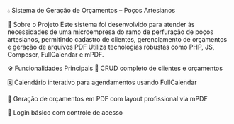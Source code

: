 💧 Sistema de Geração de Orçamentos – Poços Artesianos

📌 Sobre o Projeto
Este sistema foi desenvolvido para atender às necessidades de uma microempresa do ramo de perfuração de poços artesianos, permitindo cadastro de clientes, gerenciamento de orçamentos e geração de arquivos PDF
Utiliza tecnologias robustas como PHP, JS, Composer, FullCalendar e mPDF.

⚙️ Funcionalidades Principais
🔄 CRUD completo de clientes e orçamentos

🗓️ Calendário interativo para agendamentos usando FullCalendar

🧾 Geração de orçamentos em PDF com layout profissional via mPDF

🔐 Login básico com controle de acesso



